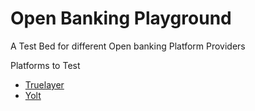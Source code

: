 # Open Banking Playground
A Test Bed for different Open banking Platform Providers

Platforms to Test
- [Truelayer](https://console.truelayer.com/)
- [Yolt](https://developer.yolt.com/)